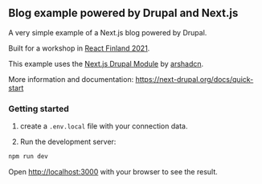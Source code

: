 ## Blog example powered by Drupal and Next.js

A very simple example of a Next.js blog powered by Drupal.

Built for a workshop in [React Finland 2021](https://react-finland.fi/).

This example uses the [Next.js Drupal Module](https://www.drupal.org/project/next) by [arshadcn](https://www.drupal.org/u/arshadcn).

More information and documentation: https://next-drupal.org/docs/quick-start

### Getting started

1. create a `.env.local` file with your connection data.

2. Run the development server:

```bash
npm run dev
```

Open [http://localhost:3000](http://localhost:3000) with your browser to see the result.
